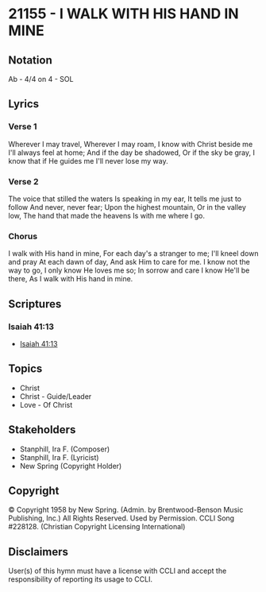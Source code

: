 # 21155 - I WALK WITH HIS HAND IN MINE

## Notation

Ab - 4/4 on 4 - SOL

## Lyrics

### Verse 1

Wherever I may travel, Wherever I may roam, I know with Christ beside me I'll always feel at home; And if the day be shadowed, Or if the sky be gray, I know that if He guides me I'll never lose my way.

### Verse 2

The voice that stilled the waters Is speaking in my ear, It tells me just to follow And never, never fear; Upon the highest mountain, Or in the valley low, The hand that made the heavens Is with me where I go.

### Chorus

I walk with His hand in mine, For each day's a stranger to me; I'll kneel down and pray At each dawn of day, And ask Him to care for me. I know not the way to go, I only know He loves me so; In sorrow and care I know He'll be there, As I walk with His hand in mine.


## Scriptures

### Isaiah 41:13

- [Isaiah 41:13](https://www.biblegateway.com/passage/?search=Isaiah%2041%3A13)


## Topics

- Christ
- Christ - Guide/Leader
- Love - Of Christ

## Stakeholders

- Stanphill, Ira F. (Composer)
- Stanphill, Ira F. (Lyricist)
- New Spring (Copyright Holder)

## Copyright

© Copyright 1958 by New Spring. (Admin. by Brentwood-Benson Music Publishing, Inc.) All Rights Reserved. Used by Permission. CCLI Song #228128.
(Christian Copyright Licensing International)

## Disclaimers

User(s) of this hymn must have a license with CCLI and accept the responsibility of reporting its usage to CCLI.

